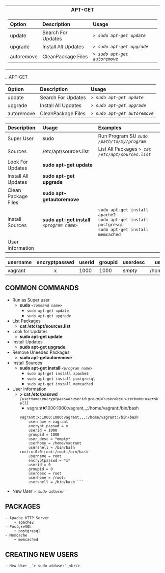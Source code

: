 <table>
	<tbody>
		<tr>
			<th> <b>APT-GET</b> </th>
		</tr>
		<tr>
			<td>
				<table id="innertable">
					<thead>
						<tr>
							<th align="left">Option</th>
							<th align="left">Description</th>
							<th align="left">Usage</th>
						</tr>
					</thead>
					<tbody>
						<tr>
							<td align="left">update</td>
							<td align="left">Search For Updates</td>
							<td align="left"><em><code>&gt; sudo apt-get update</code></em></td>
						</tr>
						<tr>
							<td align="left">upgrade</td>
							<td align="left">Install All Updates</td>
							<td align="left"><em><code>&gt; sudo apt-get upgrade</code></em></td>
						</tr>
						<tr>
							<td align="left">autoremove</td>
							<td align="left">CleanPackage Files</td>
							<td align="left"><em><code>&gt; sudo apt-get autoremove</code></em></td>
						</tr>
					</tbody>
				</table>
			</td>
		</tr>
	</tbody>
</table>

...APT-GET                                          

| Option       |     Description      | Usage                           |
| :----------- | :------------------- | :------------------------------ |
| update       |  Search For Updates  | _`> sudo apt-get update`_       |
| upgrade      | Install All Updates  | _`> sudo apt-get upgrade`_      |
| autoremove   |  CleanPackage Files  | _`> sudo apt-get autoremove`_   |

| Description | Usage | Examples |
|:---|:---|:---|
|Super User| sudo  | Run Program SU _`sudo /path/to/my/program`_ |
|Sources| /etc/apt/sources.list | List All Packages _`> cat /etc/apt/sources.list`_ |
|Look For Updates| __sudo apt-get update__ |  |
|Install All Updates| __sudo apt-get upgrade__|  |
|Clean Package Files| __sudo apt-getautoremove__ |  |
|Install Sources| __sudo apt-get install__ _`<program name>`_ | `sudo apt-get install apache2`<br/>`sudo apt-get install postgresql` <br/> `sudo apt-get install memcached` |
|User Information|  |  |

|username|encryptpasswd|userid|groupid|userdesc|userhome|usershell|
|---|:---:|---|---|---|---|---|
|vagrant|x|1000|1000|*empty*|/home/vagrant|/bin/bash|
		
## COMMON COMMANDS
* Run as Super user
	- __sudo__ _`<command name>`_
		+ `sudo apt-get update`
		+ `sudo apt-get upgrade`
* List Packages
	- __cat /etc/apt/sources.list__
* Look for Updates
	- __sudo apt-get update__
* Install Updates
	- __sudo apt-get upgrade__
* Remove Uneeded Packages
	- __sudo apt-getautoremove__
* Install Sources
	- __sudo apt-get install__ _`<program name>`_
		+ `sudo apt-get install apache2`
		+ `sudo apt-get install postgresql`
		+ `sudo apt-get install memcached`
* User Information 
	- __> cat /etc/passwd__ _`[username:encryptpasswd:userid:groupid:userdesc:userhome:usershell]`_
		+ vagrant:x:1000:1000:vagrant,,,:/home/vagrant:/bin/bash <br/>				
		```
		vagrant:x:1000:1000:vagrant,,,:/home/vagrant:/bin/bash		
			username = vagrant
			encrypt_passwd = x
			userid = 1000
			groupid = 1000
			user_desc = *empty*
			userhome = /home/vagrant
			usershell = /bin/bash
		root:x:0:0:root:/root:/bin/bash
			username = root
			encryptpasswd = *x*
			userid = 0
			groupid = 0
			userdesc = root
			userhome = /root:
			usershell = /bin/bash ```
* New User _`> sudo adduser`_<br/>

## PACKAGES
	- Apache HTTP Server
		+ apache2
	- PostgreSQL
		+ postgresql
	- Memcache
		+ memcached
## CREATING NEW USERS
	- New User _`> sudo adduser`_<br/>
